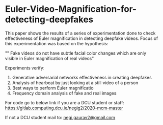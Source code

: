 # Euler-Video-Magnification-for-detecting-deepfakes

This paper shows the results of a series of experimentation done to check effectiveness of Euler magnification in detecting deepfake videos. Focus of this experimentation was based on the hypothesis:

"" Fake videos do not have subtle facial color changes which are only visible in Euler magnification of real videos"

Experiments verify:

1. Generative adversarial networks effectiveness in creating deepfakes
2. Analysis of hearbeat by just looking at a still video of a person
3. Best ways to perform Euler magnificatio
4. Frequency domain analysis of fake and real images

For code go to below link if you are a DCU student or staff:
https://gitlab.computing.dcu.ie/negig2/2020-mcm-master

If not a DCU student mail to:
negi.gaurav2@gmail.com
